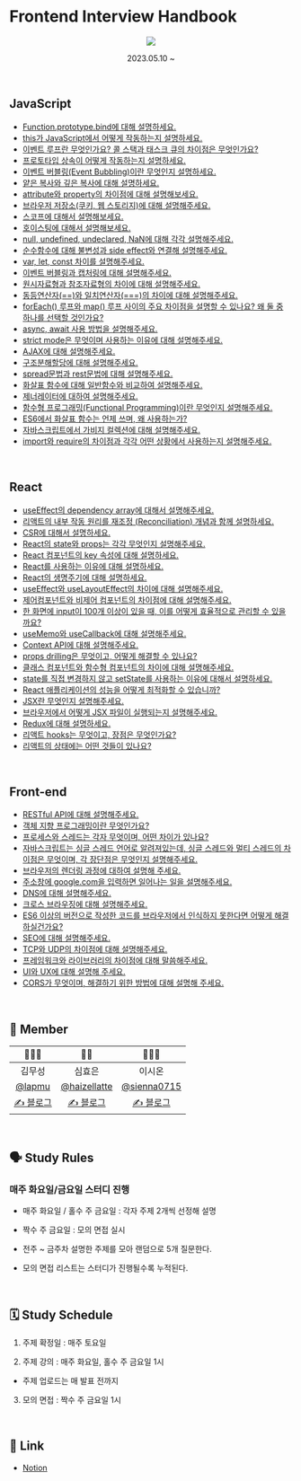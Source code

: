 # Frontend Interview Handbook

<p align="center"><img src='https://github.com/sienna0715/frontend-interview-handbook/assets/91577106/9dc49b5b-2c94-446a-be5d-ef1eb30da544' width*='700px' /></p>

<p align="center">2023.05.10 ~ </p>

<br />

## JavaScript

- [Function.prototype.bind에 대해 설명하세요.](https://github.com/sienna0715/frontend-interview-handbook/blob/main/JavaScript/README.md#1-functionprototypebind%EC%97%90-%EB%8C%80%ED%95%B4-%EC%84%A4%EB%AA%85%ED%95%98%EC%84%B8%EC%9A%94)
- [this가 JavaScript에서 어떻게 작동하는지 설명하세요.](https://github.com/sienna0715/frontend-interview-handbook/blob/main/JavaScript/README.md#2-this%EA%B0%80-javascript%EC%97%90%EC%84%9C-%EC%96%B4%EB%96%BB%EA%B2%8C-%EC%9E%91%EB%8F%99%ED%95%98%EB%8A%94%EC%A7%80-%EC%84%A4%EB%AA%85%ED%95%98%EC%84%B8%EC%9A%94)
- [이벤트 루프란 무엇인가요? 콜 스택과 태스크 큐의 차이점은 무엇인가요?](https://github.com/sienna0715/frontend-interview-handbook/blob/main/JavaScript/README.md#3-%EC%9D%B4%EB%B2%A4%ED%8A%B8-%EB%A3%A8%ED%94%84%EB%9E%80-%EB%AC%B4%EC%97%87%EC%9D%B8%EA%B0%80%EC%9A%94-%EC%BD%9C-%EC%8A%A4%ED%83%9D%EA%B3%BC-%ED%83%9C%EC%8A%A4%ED%81%AC-%ED%81%90%EC%9D%98-%EC%B0%A8%EC%9D%B4%EC%A0%90%EC%9D%80-%EB%AC%B4%EC%97%87%EC%9D%B8%EA%B0%80%EC%9A%94)
- [프로토타입 상속이 어떻게 작동하는지 설명하세요.](https://github.com/sienna0715/frontend-interview-handbook/tree/main/JavaScript#4-%ED%94%84%EB%A1%9C%ED%86%A0%ED%83%80%EC%9E%85-%EC%83%81%EC%86%8D%EC%9D%B4-%EC%96%B4%EB%96%BB%EA%B2%8C-%EC%9E%91%EB%8F%99%ED%95%98%EB%8A%94%EC%A7%80-%EC%84%A4%EB%AA%85%ED%95%98%EC%84%B8%EC%9A%94)
- [이벤트 버블링(Event Bubbling)이란 무엇인지 설명하세요.](https://github.com/haizellatte/frontend-interview-handbook/tree/main/JavaScript#5-%EC%9D%B4%EB%B2%A4%ED%8A%B8-%EB%B2%84%EB%B8%94%EB%A7%81event-bubbling%EC%9D%B4%EB%9E%80-%EB%AC%B4%EC%97%87%EC%9D%B8%EC%A7%80-%EC%84%A4%EB%AA%85%ED%95%98%EC%84%B8%EC%9A%94)
- [얕은 복사와 깊은 복사에 대해 설명하세요.](https://github.com/haizellatte/frontend-interview-handbook/tree/main/JavaScript#6-%EC%96%95%EC%9D%80-%EB%B3%B5%EC%82%AC%EC%99%80-%EA%B9%8A%EC%9D%80-%EB%B3%B5%EC%82%AC%EC%97%90-%EB%8C%80%ED%95%B4-%EC%84%A4%EB%AA%85%ED%95%98%EC%84%B8%EC%9A%94)
- [attribute와 property의 차이점에 대해 설명해보세요.](https://github.com/haizellatte/frontend-interview-handbook/tree/main/JavaScript#7-attribute%EC%99%80-property%EC%9D%98-%EC%B0%A8%EC%9D%B4%EC%A0%90%EC%97%90-%EB%8C%80%ED%95%B4-%EC%84%A4%EB%AA%85%ED%95%B4%EB%B3%B4%EC%84%B8%EC%9A%94)
- [브라우저 저장소(쿠키, 웹 스토리지)에 대해 설명해주세요.](https://github.com/haizellatte/frontend-interview-handbook/tree/main/JavaScript#8-%EC%BF%A0%ED%82%A4-%EB%A1%9C%EC%BB%AC-%EC%A0%80%EC%9E%A5%EC%86%8C-%EB%B0%8F-%EC%84%B8%EC%85%98-%EC%A0%80%EC%9E%A5%EC%86%8C%EC%99%80-%EA%B0%99%EC%9D%80-%EA%B0%81-%EC%A0%80%EC%9E%A5%EC%86%8C%EB%8A%94-%EC%96%B4%EB%96%BB%EA%B2%8C-%EB%8B%A4%EB%A5%B8%EA%B0%80%EC%9A%94)
- [스코프에 대해서 설명해보세요.](https://github.com/sienna0715/frontend-interview-handbook/blob/main/JavaScript/README.md#9-%EC%8A%A4%EC%BD%94%ED%94%84%EC%97%90-%EB%8C%80%ED%95%B4%EC%84%9C-%EC%84%A4%EB%AA%85%ED%95%B4%EB%B3%B4%EC%84%B8%EC%9A%94)
- [호이스팅에 대해서 설명해보세요.](https://github.com/sienna0715/frontend-interview-handbook/blob/main/JavaScript/README.md#10-%ED%98%B8%EC%9D%B4%EC%8A%A4%ED%8C%85%EC%97%90-%EB%8C%80%ED%95%B4%EC%84%9C-%EC%84%A4%EB%AA%85%ED%95%B4%EB%B3%B4%EC%84%B8%EC%9A%94)
- [null, undefined, undeclared, NaN에 대해 각각 설명해주세요.](https://github.com/haizellatte/frontend-interview-handbook/tree/main/JavaScript#11-null-undefined-undeclared-nan%EC%97%90-%EB%8C%80%ED%95%B4-%EA%B0%81%EA%B0%81-%EC%84%A4%EB%AA%85%ED%95%B4%EC%A3%BC%EC%84%B8%EC%9A%94)
- [순수함수에 대해 불변성과 side effect와 연결해 설명해주세요.](https://github.com/haizellatte/frontend-interview-handbook/tree/main/JavaScript#12-%EC%88%9C%EC%88%98%ED%95%A8%EC%88%98%EC%97%90-%EB%8C%80%ED%95%B4-%EB%B6%88%EB%B3%80%EC%84%B1%EA%B3%BC-%EC%82%AC%EC%9D%B4%EB%93%9C-%EC%9D%B4%ED%8E%99%EA%B3%BC-%EC%97%B0%EA%B2%B0%ED%95%B4-%EC%84%A4%EB%AA%85%ED%95%B4%EC%A3%BC%EC%84%B8%EC%9A%94)
- [var, let, const 차이를 설명해주세요.](https://github.com/sienna0715/frontend-interview-handbook/blob/main/JavaScript/README.md#13-var-let-const-%EC%B0%A8%EC%9D%B4%EB%A5%BC-%EC%84%A4%EB%AA%85%ED%95%B4%EC%A3%BC%EC%84%B8%EC%9A%94)
- [이벤트 버블링과 캡처링에 대해 설명해주세요.](https://github.com/sienna0715/frontend-interview-handbook/blob/main/JavaScript/README.md#14-%EC%9D%B4%EB%B2%A4%ED%8A%B8-%EB%B2%84%EB%B8%94%EB%A7%81%EA%B3%BC-%EC%BA%A1%EC%B2%98%EB%A7%81%EC%97%90-%EB%8C%80%ED%95%B4-%EC%84%A4%EB%AA%85%ED%95%B4%EC%A3%BC%EC%84%B8%EC%9A%94)
- [원시자료형과 참조자료형의 차이에 대해 설명해주세요.](https://github.com/sienna0715/frontend-interview-handbook/tree/main/JavaScript#15-%EC%9B%90%EC%8B%9C%EC%9E%90%EB%A3%8C%ED%98%95%EA%B3%BC-%EC%B0%B8%EC%A1%B0%EC%9E%90%EB%A3%8C%ED%98%95%EC%9D%98-%EC%B0%A8%EC%9D%B4%EC%97%90-%EB%8C%80%ED%95%B4-%EC%84%A4%EB%AA%85%ED%95%B4%EC%A3%BC%EC%84%B8%EC%9A%94)
- [동등연산자(==)와 일치연산자(===)의 차이에 대해 설명해주세요.](https://github.com/sienna0715/frontend-interview-handbook/tree/main/JavaScript#16-%EB%8F%99%EB%93%B1%EC%97%B0%EC%82%B0%EC%9E%90%EC%99%80-%EC%9D%BC%EC%B9%98%EC%97%B0%EC%82%B0%EC%9E%90%EC%9D%98-%EC%B0%A8%EC%9D%B4%EC%97%90-%EB%8C%80%ED%95%B4-%EC%84%A4%EB%AA%85%ED%95%B4%EC%A3%BC%EC%84%B8%EC%9A%94)
- [forEach() 루프와 map() 루프 사이의 주요 차이점을 설명할 수 있나요? 왜 둘 중 하나를 선택할 것인가요?](https://github.com/sienna0715/frontend-interview-handbook/blob/main/JavaScript/README.md#17-foreach-%EB%A3%A8%ED%94%84%EC%99%80-map-%EB%A3%A8%ED%94%84-%EC%82%AC%EC%9D%B4%EC%9D%98-%EC%A3%BC%EC%9A%94-%EC%B0%A8%EC%9D%B4%EC%A0%90%EC%9D%84-%EC%84%A4%EB%AA%85%ED%95%A0-%EC%88%98-%EC%9E%88%EB%82%98%EC%9A%94-%EC%99%9C-%EB%91%98-%EC%A4%91-%ED%95%98%EB%82%98%EB%A5%BC-%EC%84%A0%ED%83%9D%ED%95%A0-%EA%B2%83%EC%9D%B8%EA%B0%80%EC%9A%94)
- [async, await 사용 방법을 설명해주세요.](https://github.com/sienna0715/frontend-interview-handbook/blob/main/JavaScript/README.md#18-async-await-%EC%82%AC%EC%9A%A9-%EB%B0%A9%EB%B2%95%EC%9D%84-%EC%84%A4%EB%AA%85%ED%95%B4%EC%A3%BC%EC%84%B8%EC%9A%94)
- [strict mode은 무엇이며 사용하는 이유에 대해 설명해주세요.](https://github.com/sienna0715/frontend-interview-handbook/tree/main/JavaScript#19-strict-mode%EC%9D%80-%EB%AC%B4%EC%97%87%EC%9D%B4%EB%A9%B0-%EC%82%AC%EC%9A%A9%ED%95%98%EB%8A%94-%EC%9D%B4%EC%9C%A0%EC%97%90-%EB%8C%80%ED%95%B4-%EC%84%A4%EB%AA%85%ED%95%B4%EC%A3%BC%EC%84%B8%EC%9A%94)
- [AJAX에 대해 설명해주세요.](https://github.com/sienna0715/frontend-interview-handbook/tree/main/JavaScript#20-ajax%EC%97%90-%EB%8C%80%ED%95%B4-%EC%84%A4%EB%AA%85%ED%95%B4%EC%A3%BC%EC%84%B8%EC%9A%94)
- [구조분해할당에 대해 설명해주세요.](https://github.com/sienna0715/frontend-interview-handbook/tree/main/JavaScript#21-%EA%B5%AC%EC%A1%B0%EB%B6%84%ED%95%B4%ED%95%A0%EB%8B%B9%EC%97%90-%EB%8C%80%ED%95%B4-%EC%84%A4%EB%AA%85%ED%95%B4%EC%A3%BC%EC%84%B8%EC%9A%94)
- [spread문법과 rest문법에 대해 설명해주세요.](https://github.com/sienna0715/frontend-interview-handbook/tree/main/JavaScript#22-spread%EB%AC%B8%EB%B2%95%EA%B3%BC-rest%EB%AC%B8%EB%B2%95%EC%97%90-%EB%8C%80%ED%95%B4-%EC%84%A4%EB%AA%85%ED%95%B4%EC%A3%BC%EC%84%B8%EC%9A%94)
- [화살표 함수에 대해 일반함수와 비교하여 설명해주세요.](https://github.com/sienna0715/frontend-interview-handbook/tree/main/JavaScript#23-%ED%99%94%EC%82%B4%ED%91%9C-%ED%95%A8%EC%88%98%EC%97%90-%EB%8C%80%ED%95%B4-%EC%9D%BC%EB%B0%98%ED%95%A8%EC%88%98%EC%99%80-%EB%B9%84%EA%B5%90%ED%95%98%EC%97%AC-%EC%84%A4%EB%AA%85%ED%95%B4%EC%A3%BC%EC%84%B8%EC%9A%94)
- [제너레이터에 대하여 설명해주세요.](https://github.com/sienna0715/frontend-interview-handbook/blob/main/JavaScript/README.md#25-%EC%A0%9C%EB%84%88%EB%A0%88%EC%9D%B4%ED%84%B0%EC%97%90-%EB%8C%80%ED%95%98%EC%97%AC-%EC%84%A4%EB%AA%85%ED%95%B4%EC%A3%BC%EC%84%B8%EC%9A%94)
- [함수형 프로그래밍(Functional Programming)이란 무엇인지 설명해주세요.](https://github.com/sienna0715/frontend-interview-handbook/tree/main/JavaScript#26-%ED%95%A8%EC%88%98%ED%98%95-%ED%94%84%EB%A1%9C%EA%B7%B8%EB%9E%98%EB%B0%8Dfunctional-programming%EC%9D%B4%EB%9E%80-%EB%AC%B4%EC%97%87%EC%9D%B8%EC%A7%80-%EC%84%A4%EB%AA%85%ED%95%B4%EC%A3%BC%EC%84%B8%EC%9A%94)
- [ES6에서 화살표 함수는 언제 쓰며, 왜 사용하는가?](https://github.com/sienna0715/frontend-interview-handbook/tree/main/JavaScript#27-es6%EC%97%90%EC%84%9C-%ED%99%94%EC%82%B4%ED%91%9C-%ED%95%A8%EC%88%98%EB%8A%94-%EC%96%B8%EC%A0%9C-%EC%93%B0%EB%A9%B0-%EC%99%9C-%EC%82%AC%EC%9A%A9%ED%95%98%EB%8A%94%EA%B0%80)
- [자바스크립트에서 가비지 컬렉션에 대해 설명해주세요.](https://github.com/sienna0715/frontend-interview-handbook/blob/main/JavaScript/README.md#28-%EC%9E%90%EB%B0%94%EC%8A%A4%ED%81%AC%EB%A6%BD%ED%8A%B8%EC%97%90%EC%84%9C-%EA%B0%80%EB%B9%84%EC%A7%80-%EC%BB%AC%EB%A0%89%EC%85%98%EC%97%90-%EB%8C%80%ED%95%B4-%EC%84%A4%EB%AA%85%ED%95%B4%EC%A3%BC%EC%84%B8%EC%9A%94)
- [import와 require의 차이점과 각각 어떤 상황에서 사용하는지 설명해주세요.](https://github.com/sienna0715/frontend-interview-handbook/tree/main/JavaScript#29-import%EC%99%80-require%EC%9D%98-%EC%B0%A8%EC%9D%B4%EC%A0%90%EA%B3%BC-%EA%B0%81%EA%B0%81-%EC%96%B4%EB%96%A4-%EC%83%81%ED%99%A9%EC%97%90%EC%84%9C-%EC%82%AC%EC%9A%A9%ED%95%98%EB%8A%94%EC%A7%80-%EC%84%A4%EB%AA%85%ED%95%B4%EC%A3%BC%EC%84%B8%EC%9A%94)

<br/>

## React
- [useEffect의 dependency array에 대해서 설명해주세요.](https://github.com/sienna0715/frontend-interview-handbook/tree/main/React#1-useeffect%EC%9D%98-dependency-array%EC%97%90-%EB%8C%80%ED%95%B4%EC%84%9C-%EC%84%A4%EB%AA%85%ED%95%B4%EC%A3%BC%EC%84%B8%EC%9A%94)
- [리액트의 내부 작동 원리를 재조정 (Reconciliation) 개념과 함께 설명하세요.](https://github.com/sienna0715/frontend-interview-handbook/tree/main/React#2-%EB%A6%AC%EC%95%A1%ED%8A%B8%EC%9D%98-%EB%82%B4%EB%B6%80-%EC%9E%91%EB%8F%99-%EC%9B%90%EB%A6%AC%EB%A5%BC-%EC%9E%AC%EC%A1%B0%EC%A0%95-reconciliation-%EA%B0%9C%EB%85%90%EA%B3%BC-%ED%95%A8%EA%BB%98-%EC%84%A4%EB%AA%85%ED%95%98%EC%84%B8%EC%9A%94)
- [CSR에 대해서 설명하세요.](https://github.com/sienna0715/frontend-interview-handbook/tree/main/React#3-csr%EC%97%90-%EB%8C%80%ED%95%B4%EC%84%9C-%EC%84%A4%EB%AA%85%ED%95%98%EC%84%B8%EC%9A%94)
- [React의 state와 props는 각각 무엇인지 설명해주세요.](https://github.com/haizellatte/frontend-interview-handbook/tree/main/React#4-react%EC%9D%98-state%EC%99%80-props%EB%8A%94-%EA%B0%81%EA%B0%81-%EB%AC%B4%EC%97%87%EC%9D%B8%EC%A7%80-%EC%84%A4%EB%AA%85%ED%95%B4%EC%A3%BC%EC%84%B8%EC%9A%94)
- [React 컴포넌트의 key 속성에 대해 설명하세요.](https://github.com/haizellatte/frontend-interview-handbook/tree/main/React#5-react-%EC%BB%B4%ED%8F%AC%EB%84%8C%ED%8A%B8%EC%9D%98-key-%EC%86%8D%EC%84%B1%EC%97%90-%EB%8C%80%ED%95%B4-%EC%84%A4%EB%AA%85%ED%95%98%EC%84%B8%EC%9A%94)
- [React를 사용하는 이유에 대해 설명하세요.](https://github.com/sienna0715/frontend-interview-handbook/tree/main/React#6-react%EB%A5%BC-%EC%82%AC%EC%9A%A9%ED%95%98%EB%8A%94-%EC%9D%B4%EC%9C%A0%EC%97%90-%EB%8C%80%ED%95%B4-%EC%84%A4%EB%AA%85%ED%95%98%EC%84%B8%EC%9A%94)
- [React의 생명주기에 대해 설명하세요.](https://github.com/sienna0715/frontend-interview-handbook/tree/main/React#6-react%EB%A5%BC-%EC%82%AC%EC%9A%A9%ED%95%98%EB%8A%94-%EC%9D%B4%EC%9C%A0%EC%97%90-%EB%8C%80%ED%95%B4-%EC%84%A4%EB%AA%85%ED%95%98%EC%84%B8%EC%9A%94)
- [useEffect와 useLayoutEffect의 차이에 대해 설명해주세요.](https://github.com/haizellatte/frontend-interview-handbook/tree/main/React#8-useeffect%EC%99%80-uselayouteffect%EC%9D%98-%EC%B0%A8%EC%9D%B4%EC%97%90-%EB%8C%80%ED%95%B4-%EC%84%A4%EB%AA%85%ED%95%B4%EC%A3%BC%EC%84%B8%EC%9A%94)
- [제어컴포넌트와 비제어 컴포넌트의 차이점에 대해 설명해주세요.](https://github.com/haizellatte/frontend-interview-handbook/tree/main/React#8-useeffect%EC%99%80-uselayouteffect%EC%9D%98-%EC%B0%A8%EC%9D%B4%EC%97%90-%EB%8C%80%ED%95%B4-%EC%84%A4%EB%AA%85%ED%95%B4%EC%A3%BC%EC%84%B8%EC%9A%94)
- [한 화면에 input이 100개 이상이 있을 때, 이를 어떻게 효율적으로 관리할 수 있을까요?](https://github.com/sienna0715/frontend-interview-handbook/tree/main/React#9-1-%ED%95%9C-%ED%99%94%EB%A9%B4%EC%97%90-input%EC%9D%B4-100%EA%B0%9C-%EC%9D%B4%EC%83%81%EC%9D%B4-%EC%9E%88%EC%9D%84-%EB%95%8C-%EC%9D%B4%EB%A5%BC-%EC%96%B4%EB%96%BB%EA%B2%8C-%ED%9A%A8%EC%9C%A8%EC%A0%81%EC%9C%BC%EB%A1%9C-%EA%B4%80%EB%A6%AC%ED%95%A0-%EC%88%98-%EC%9E%88%EC%9D%84%EA%B9%8C%EC%9A%94)
- [useMemo와 useCallback에 대해 설명해주세요.](https://github.com/sienna0715/frontend-interview-handbook/blob/main/React/README.md#10-usememo%EC%99%80-usecallback%EC%97%90-%EB%8C%80%ED%95%B4-%EC%84%A4%EB%AA%85%ED%95%B4%EC%A3%BC%EC%84%B8%EC%9A%94)
- [Context API에 대해 설명해주세요.](https://github.com/sienna0715/frontend-interview-handbook/blob/main/React/README.md#11-context-api%EC%97%90-%EB%8C%80%ED%95%B4-%EC%84%A4%EB%AA%85%ED%95%B4%EC%A3%BC%EC%84%B8%EC%9A%94)
- [props drilling은 무엇이고, 어떻게 해결할 수 있나요?](https://github.com/sienna0715/frontend-interview-handbook/blob/main/React/README.md#12-props-drilling%EC%9D%80-%EB%AC%B4%EC%97%87%EC%9D%B4%EA%B3%A0-%EC%96%B4%EB%96%BB%EA%B2%8C-%ED%95%B4%EA%B2%B0%ED%95%A0-%EC%88%98-%EC%9E%88%EB%82%98%EC%9A%94)
- [클래스 컴포넌트와 함수형 컴포넌트의 차이에 대해 설명해주세요.](https://github.com/sienna0715/frontend-interview-handbook/blob/main/React/README.md#13-%ED%81%B4%EB%9E%98%EC%8A%A4-%EC%BB%B4%ED%8F%AC%EB%84%8C%ED%8A%B8%EC%99%80-%ED%95%A8%EC%88%98%ED%98%95-%EC%BB%B4%ED%8F%AC%EB%84%8C%ED%8A%B8%EC%9D%98-%EC%B0%A8%EC%9D%B4%EC%97%90-%EB%8C%80%ED%95%B4-%EC%84%A4%EB%AA%85%ED%95%B4%EC%A3%BC%EC%84%B8%EC%9A%94)
- [state를 직접 변경하지 않고 setState를 사용하는 이유에 대해서 설명하세요.](https://github.com/sienna0715/frontend-interview-handbook/blob/main/React/README.md#14-state%EB%A5%BC-%EC%A7%81%EC%A0%91-%EB%B3%80%EA%B2%BD%ED%95%98%EC%A7%80-%EC%95%8A%EA%B3%A0-setstate%EB%A5%BC-%EC%82%AC%EC%9A%A9%ED%95%98%EB%8A%94-%EC%9D%B4%EC%9C%A0%EC%97%90-%EB%8C%80%ED%95%B4%EC%84%9C-%EC%84%A4%EB%AA%85%ED%95%98%EC%84%B8%EC%9A%94)
- [React 애플리케이션의 성능을 어떻게 최적화할 수 있습니까?](https://github.com/sienna0715/frontend-interview-handbook/blob/main/React/README.md#15-react-%EC%95%A0%ED%94%8C%EB%A6%AC%EC%BC%80%EC%9D%B4%EC%85%98%EC%9D%98-%EC%84%B1%EB%8A%A5%EC%9D%84-%EC%96%B4%EB%96%BB%EA%B2%8C-%EC%B5%9C%EC%A0%81%ED%99%94%ED%95%A0-%EC%88%98-%EC%9E%88%EC%8A%B5%EB%8B%88%EA%B9%8C)
- [JSX란 무엇인지 설명해주세요.](https://github.com/sienna0715/frontend-interview-handbook/tree/main/React#16-jsx%EB%9E%80-%EB%AC%B4%EC%97%87%EC%9D%B8%EC%A7%80-%EC%84%A4%EB%AA%85%ED%95%B4%EC%A3%BC%EC%84%B8%EC%9A%94)
- [브라우저에서 어떻게 JSX 파일이 실행되는지 설명해주세요.](https://github.com/sienna0715/frontend-interview-handbook/tree/main/React#17-%EB%B8%8C%EB%9D%BC%EC%9A%B0%EC%A0%80%EC%97%90%EC%84%9C-%EC%96%B4%EB%96%BB%EA%B2%8C-jsx-%ED%8C%8C%EC%9D%BC%EC%9D%84-%EC%8B%A4%ED%96%89%ED%95%98%EB%8A%94%EC%A7%80-%EC%84%A4%EB%AA%85%ED%95%B4%EC%A3%BC%EC%84%B8%EC%9A%94)
- [Redux에 대해 설명하세요.](https://github.com/sienna0715/frontend-interview-handbook/tree/main/React#18-redux%EC%97%90-%EB%8C%80%ED%95%B4-%EC%84%A4%EB%AA%85%ED%95%98%EC%84%B8%EC%9A%94)
- [리액트 hooks는 무엇이고, 장점은 무엇인가요?](https://github.com/sienna0715/frontend-interview-handbook/tree/main/React#18-redux%EC%97%90-%EB%8C%80%ED%95%B4-%EC%84%A4%EB%AA%85%ED%95%98%EC%84%B8%EC%9A%94)
- [리액트의 상태에는 어떤 것들이 있나요?](https://github.com/sienna0715/frontend-interview-handbook/tree/main/React#20-%EB%A6%AC%EC%95%A1%ED%8A%B8%EC%9D%98-%EC%83%81%ED%83%9C%EC%97%90%EB%8A%94-%EC%96%B4%EB%96%A4-%EA%B2%83%EB%93%A4%EC%9D%B4-%EC%9E%88%EB%82%98%EC%9A%94)

<br/>


## Front-end
- [RESTful API에 대해 설명해주세요.](https://github.com/sienna0715/frontend-interview-handbook/blob/main/FrontEnd/README.md#1-restful-api%EC%97%90-%EB%8C%80%ED%95%B4-%EC%84%A4%EB%AA%85%ED%95%B4%EC%A3%BC%EC%84%B8%EC%9A%94)
- [객체 지향 프로그래밍이란 무엇인가요?](https://github.com/sienna0715/frontend-interview-handbook/blob/main/FrontEnd/README.md#1-restful-api%EC%97%90-%EB%8C%80%ED%95%B4-%EC%84%A4%EB%AA%85%ED%95%B4%EC%A3%BC%EC%84%B8%EC%9A%94)
- [프로세스와 스레드는 각자 무엇이며, 어떤 차이가 있나요?](https://github.com/sienna0715/frontend-interview-handbook/tree/main/FrontEnd#3-%ED%94%84%EB%A1%9C%EC%84%B8%EC%8A%A4%EC%99%80-%EC%8A%A4%EB%A0%88%EB%93%9C%EB%8A%94-%EA%B0%81%EC%9E%90-%EB%AC%B4%EC%97%87%EC%9D%B4%EB%A9%B0-%EC%96%B4%EB%96%A4-%EC%B0%A8%EC%9D%B4%EA%B0%80-%EC%9E%88%EB%82%98%EC%9A%94)
- [자바스크립트는 싱글 스레드 언어로 알려져있는데, 싱글 스레드와 멀티 스레드의 차이점은 무엇이며, 각 장단점은 무엇인지 설명해주세요.](https://github.com/sienna0715/frontend-interview-handbook/tree/main/FrontEnd#4-%EC%9E%90%EB%B0%94%EC%8A%A4%ED%81%AC%EB%A6%BD%ED%8A%B8%EB%8A%94-%EC%8B%B1%EA%B8%80-%EC%8A%A4%EB%A0%88%EB%93%9C-%EC%96%B8%EC%96%B4%EB%A1%9C-%EC%95%8C%EB%A0%A4%EC%A0%B8%EC%9E%88%EB%8A%94%EB%8D%B0-%EC%8B%B1%EA%B8%80-%EC%8A%A4%EB%A0%88%EB%93%9C%EC%99%80-%EB%A9%80%ED%8B%B0-%EC%8A%A4%EB%A0%88%EB%93%9C%EC%9D%98-%EC%B0%A8%EC%9D%B4%EC%A0%90%EC%9D%80-%EB%AC%B4%EC%97%87%EC%9D%B4%EB%A9%B0-%EA%B0%81-%EC%9E%A5%EB%8B%A8%EC%A0%90%EC%9D%80-%EB%AC%B4%EC%97%87%EC%9D%B8%EC%A7%80-%EC%84%A4%EB%AA%85%ED%95%B4%EC%A3%BC%EC%84%B8%EC%9A%94)
- [브라우저의 렌더링 과정에 대하여 설명해 주세요.](https://github.com/sienna0715/frontend-interview-handbook/blob/main/FrontEnd/README.md#5-%EB%B8%8C%EB%9D%BC%EC%9A%B0%EC%A0%80%EC%9D%98-%EB%A0%8C%EB%8D%94%EB%A7%81-%EA%B3%BC%EC%A0%95%EC%97%90-%EB%8C%80%ED%95%98%EC%97%AC-%EC%84%A4%EB%AA%85%ED%95%B4-%EC%A3%BC%EC%84%B8%EC%9A%94)
- [주소창에 google.com을 입력하면 일어나는 일을 설명해주세요.](https://github.com/sienna0715/frontend-interview-handbook/blob/main/FrontEnd/README.md#6-%EC%A3%BC%EC%86%8C%EC%B0%BD%EC%97%90-googlecom%EC%9D%84-%EC%9E%85%EB%A0%A5%ED%95%98%EB%A9%B4-%EC%9D%BC%EC%96%B4%EB%82%98%EB%8A%94-%EC%9D%BC%EC%9D%84-%EC%84%A4%EB%AA%85%ED%95%B4%EC%A3%BC%EC%84%B8%EC%9A%94)
- [DNS에 대해 설명해주세요.](https://github.com/sienna0715/frontend-interview-handbook/tree/main/FrontEnd#6-1-dns%EC%97%90-%EB%8C%80%ED%95%B4-%EC%84%A4%EB%AA%85%ED%95%B4%EC%A3%BC%EC%84%B8%EC%9A%94)
- [크로스 브라우징에 대해 설명해주세요.](https://github.com/sienna0715/frontend-interview-handbook/tree/main/FrontEnd#7-%ED%81%AC%EB%A1%9C%EC%8A%A4-%EB%B8%8C%EB%9D%BC%EC%9A%B0%EC%A7%95%EC%97%90-%EB%8C%80%ED%95%B4-%EC%84%A4%EB%AA%85%ED%95%B4%EC%A3%BC%EC%84%B8%EC%9A%94)
- [ES6 이상의 버전으로 작성한 코드를 브라우저에서 인식하지 못한다면 어떻게 해결하실건가요?](https://github.com/sienna0715/frontend-interview-handbook/tree/main/FrontEnd#7-1-es6-%EC%9D%B4%EC%83%81%EC%9D%98-%EB%B2%84%EC%A0%84%EC%9C%BC%EB%A1%9C-%EC%9E%91%EC%84%B1%ED%95%9C-%EC%BD%94%EB%93%9C%EB%A5%BC-%EB%B8%8C%EB%9D%BC%EC%9A%B0%EC%A0%80%EC%97%90%EC%84%9C-%EC%9D%B8%EC%8B%9D%ED%95%98%EC%A7%80-%EB%AA%BB%ED%95%9C%EB%8B%A4%EB%A9%B4-%EC%96%B4%EB%96%BB%EA%B2%8C-%ED%95%B4%EA%B2%B0%ED%95%98%EC%8B%A4%EA%B1%B4%EA%B0%80%EC%9A%94)
- [SEO에 대해 설명해주세요.](https://github.com/sienna0715/frontend-interview-handbook/tree/main/FrontEnd#8-seo%EC%97%90-%EB%8C%80%ED%95%B4-%EC%84%A4%EB%AA%85%ED%95%B4%EC%A3%BC%EC%84%B8%EC%9A%94)
- [TCP와 UDP의 차이점에 대해 설명해주세요.](https://github.com/sienna0715/frontend-interview-handbook/blob/main/FrontEnd/README.md#9-tcp%EC%99%80-udp%EC%9D%98-%EC%B0%A8%EC%9D%B4%EC%A0%90%EC%97%90-%EB%8C%80%ED%95%B4-%EC%84%A4%EB%AA%85%ED%95%B4%EC%A3%BC%EC%84%B8%EC%9A%94)
- [프레임워크와 라이브러리의 차이점에 대해 말씀해주세요.](https://github.com/sienna0715/frontend-interview-handbook/blob/main/FrontEnd/README.md#10-%ED%94%84%EB%A0%88%EC%9E%84%EC%9B%8C%ED%81%AC%EC%99%80-%EB%9D%BC%EC%9D%B4%EB%B8%8C%EB%9F%AC%EB%A6%AC%EC%9D%98-%EC%B0%A8%EC%9D%B4%EC%A0%90%EC%97%90-%EB%8C%80%ED%95%B4-%EB%A7%90%EC%94%80%ED%95%B4%EC%A3%BC%EC%84%B8%EC%9A%94)
- [UI와 UX에 대해 설명해 주세요.](https://github.com/sienna0715/frontend-interview-handbook/blob/main/FrontEnd/README.md#11-ui%EC%99%80-ux%EC%97%90-%EB%8C%80%ED%95%B4-%EC%84%A4%EB%AA%85%ED%95%B4-%EC%A3%BC%EC%84%B8%EC%9A%94)
- [CORS가 무엇이며, 해결하기 위한 방법에 대해 설명해 주세요.](https://github.com/sienna0715/frontend-interview-handbook/tree/main/FrontEnd#12-cors%EA%B0%80-%EB%AC%B4%EC%97%87%EC%9D%B4%EB%A9%B0-%ED%95%B4%EA%B2%B0%ED%95%98%EA%B8%B0-%EC%9C%84%ED%95%9C-%EB%B0%A9%EB%B2%95%EC%97%90-%EB%8C%80%ED%95%B4-%EC%84%A4%EB%AA%85%ED%95%B4-%EC%A3%BC%EC%84%B8%EC%9A%94)

<br/>

## 👥 Member

|  👨🏻‍🍳  |  🧛‍♀️  |  👩🏻‍🚀  |
| :---------: | :--------: | :--------: |
|  김무성 | 심효은 | 이시온 |
|[@lapmu](https://github.com/lapmu) | [@haizellatte](https://github.com/haizellatte)  | [@sienna0715](https://github.com/sienna0715) |
| [✍️ 블로그](https://mylearningcoding.tistory.com) | [✍️ 블로그](https://velog.io/@haizel) | [✍️ 블로그]()|


<br />

## 🗣️ Study Rules

### 매주 화요일/금요일 스터디 진행

- 매주 화요일 / 홀수 주 금요일 : 각자 주제 2개씩 선정해 설명
- 짝수 주 금요일 : 모의 면접 실시

- 전주 ~ 금주차 설명한 주제를 모아 랜덤으로 5개 질문한다.

- 모의 면접 리스트는 스터디가 진행될수록 누적된다.

<br />

## 🗓  Study Schedule

1. 주제 확정일 : 매주 토요일

2. 주제 강의 : 매주 화요일, 홀수 주 금요일 1시

- 주제 업로드는 매 발표 전까지

3. 모의 면접 : 짝수 주 금요일 1시

<br />

## 🔗 Link

- [Notion](https://www.notion.so/Interview-HandBook-8817e4cb83d14764a2a874cab20fec1a)

<br />
